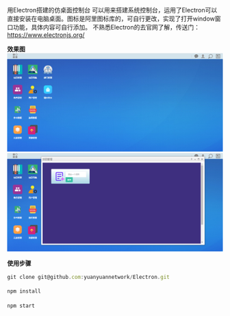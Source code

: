 

用Electron搭建的仿桌面控制台
可以用来搭建系统控制台，运用了Electron可以直接安装在电脑桌面。图标是阿里图标库的，可自行更改，实现了打开window窗口功能，具体内容可自行添加。
不熟悉Electron的去官网了解，传送门：https://www.electronjs.org/


**效果图**
![](https://github.com/yuanyuannetwork/Electron/blob/master/jietu/2.jpg)
![](https://github.com/yuanyuannetwork/Electron/blob/master/jietu/1.jpg)

**使用步骤**

```js
git clone git@github.com:yuanyuannetwork/Electron.git

npm install

npm start

```


